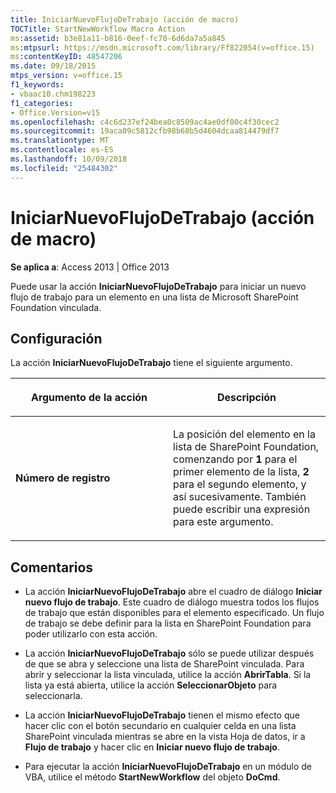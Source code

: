 ```yaml
---
title: IniciarNuevoFlujoDeTrabajo (acción de macro)
TOCTitle: StartNewWorkflow Macro Action
ms:assetid: b3e81a11-b816-0eef-fc70-6d6da7a5a845
ms:mtpsurl: https://msdn.microsoft.com/library/Ff822054(v=office.15)
ms:contentKeyID: 48547206
ms.date: 09/18/2015
mtps_version: v=office.15
f1_keywords:
- vbaac10.chm198223
f1_categories:
- Office.Version=v15
ms.openlocfilehash: c4c6d237ef24bea0c8509ac4ae0df00c4f30cec2
ms.sourcegitcommit: 19aca09c5812cfb98b68b5d4604dcaa814479df7
ms.translationtype: MT
ms.contentlocale: es-ES
ms.lasthandoff: 10/09/2018
ms.locfileid: "25484302"
---
```

# <a name="startnewworkflow-macro-action"></a>IniciarNuevoFlujoDeTrabajo (acción de macro)


**Se aplica a**: Access 2013 | Office 2013

Puede usar la acción **IniciarNuevoFlujoDeTrabajo** para iniciar un nuevo flujo de trabajo para un elemento en una lista de Microsoft SharePoint Foundation vinculada.

## <a name="setting"></a>Configuración

La acción **IniciarNuevoFlujoDeTrabajo** tiene el siguiente argumento.

<table>
<colgroup>
<col style="width: 50%" />
<col style="width: 50%" />
</colgroup>
<thead>
<tr class="header">
<th><p>Argumento de la acción</p></th>
<th><p>Descripción</p></th>
</tr>
</thead>
<tbody>
<tr class="odd">
<td><p><strong>Número de registro</strong></p></td>
<td><p>La posición del elemento en la lista de SharePoint Foundation, comenzando por <strong>1</strong> para el primer elemento de la lista, <strong>2</strong> para el segundo elemento, y así sucesivamente. También puede escribir una expresión para este argumento.</p></td>
</tr>
</tbody>
</table>


## <a name="remarks"></a>Comentarios

  - La acción **IniciarNuevoFlujoDeTrabajo** abre el cuadro de diálogo **Iniciar nuevo flujo de trabajo**. Este cuadro de diálogo muestra todos los flujos de trabajo que están disponibles para el elemento especificado. Un flujo de trabajo se debe definir para la lista en SharePoint Foundation para poder utilizarlo con esta acción.

  - La acción **IniciarNuevoFlujoDeTrabajo** sólo se puede utilizar después de que se abra y seleccione una lista de SharePoint vinculada. Para abrir y seleccionar la lista vinculada, utilice la acción **AbrirTabla**. Si la lista ya está abierta, utilice la acción **SeleccionarObjeto** para seleccionarla.

  - La acción **IniciarNuevoFlujoDeTrabajo** tienen el mismo efecto que hacer clic con el botón secundario en cualquier celda en una lista SharePoint vinculada mientras se abre en la vista Hoja de datos, ir a **Flujo de trabajo** y hacer clic en **Iniciar nuevo flujo de trabajo**.

  - Para ejecutar la acción **IniciarNuevoFlujoDeTrabajo** en un módulo de VBA, utilice el método **StartNewWorkflow** del objeto **DoCmd**.

